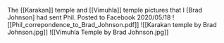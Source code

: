 The [[Karakan]] temple and [[Vimuhla]] temple pictures that I [Brad Johnson] had sent Phil.
Posted to Facebook 2020/05/18
![[Phil_correpondence_to_Brad_Johnson.pdf]]
![[Karakan temple by Brad Johnson.jpg]]
![[Vimuhla Temple by Brad Johnson.jpg]]
